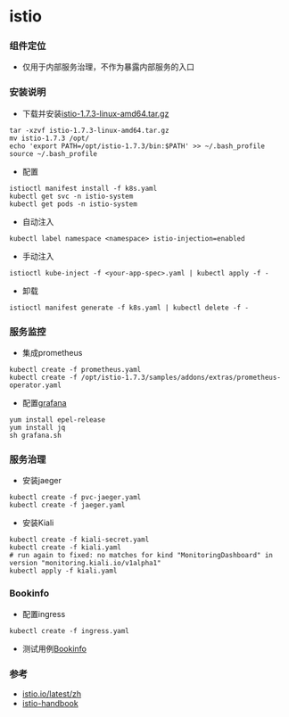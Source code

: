 # istio

### 组件定位
- 仅用于内部服务治理，不作为暴露内部服务的入口

### 安装说明
- 下载并安装[istio-1.7.3-linux-amd64.tar.gz](https://github.com/istio/istio/releases/tag/1.7.3)
```
tar -xzvf istio-1.7.3-linux-amd64.tar.gz
mv istio-1.7.3 /opt/
echo 'export PATH=/opt/istio-1.7.3/bin:$PATH' >> ~/.bash_profile 
source ~/.bash_profile
```
- 配置
```
istioctl manifest install -f k8s.yaml
kubectl get svc -n istio-system
kubectl get pods -n istio-system
```
- 自动注入
```
kubectl label namespace <namespace> istio-injection=enabled
```
- 手动注入
```
istioctl kube-inject -f <your-app-spec>.yaml | kubectl apply -f -
```
- 卸载
```
istioctl manifest generate -f k8s.yaml | kubectl delete -f -
```

### 服务监控
- 集成prometheus
```
kubectl create -f prometheus.yaml
kubectl create -f /opt/istio-1.7.3/samples/addons/extras/prometheus-operator.yaml
```
- 配置[grafana](https://istio.io/latest/docs/ops/integrations/grafana/)
```
yum install epel-release
yum install jq
sh grafana.sh
```

### 服务治理
- 安装jaeger
```
kubectl create -f pvc-jaeger.yaml
kubectl create -f jaeger.yaml
```
- 安装Kiali
```
kubectl create -f kiali-secret.yaml
kubectl create -f kiali.yaml
# run again to fixed: no matches for kind "MonitoringDashboard" in version "monitoring.kiali.io/v1alpha1"
kubectl apply -f kiali.yaml
```

### Bookinfo
- 配置ingress
```
kubectl create -f ingress.yaml
```
- 测试用例[Bookinfo](https://istio.io/latest/zh/docs/examples/bookinfo/)

### 参考
- [istio.io/latest/zh](https://istio.io/latest/zh/docs/setup/getting-started/)
- [istio-handbook](https://www.servicemesher.com/istio-handbook/concepts/architecture-overview.html)
